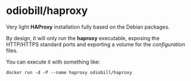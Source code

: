 odiobill/haproxy
================

Very light **HAProxy** installation fully based on the Debian packages.

By design, it will only run the **haproxy** executable, exposing the HTTP/HTTPS standard ports and exporting a volume for the *configuration* files.

You can execute it with something like:

    docker run -d -P --name haproxy odiobill/haproxy

